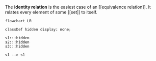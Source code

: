 
The **identity relation** is the easiest case of an [[equivalence relation]]. It relates every element of some [[set]] to itself.


```mermaid
flowchart LR

classDef hidden display: none;

s1:::hidden
s2:::hidden
s3:::hidden

s1 --> s1

```
